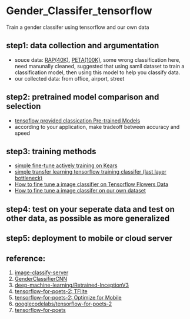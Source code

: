 # Gender_Classifer_tensorflow
Train a gender classifer using tensorflow and our own data

## step1: data collection and argumentation 
  * souce data: [RAP(40K)](https://arxiv.org/abs/1603.07054), [PETA(100K)](http://mmlab.ie.cuhk.edu.hk/projects/PETA.html), some wrong classification here, need manunally cleaned, suggested that using samll dataset to train a classification model, then using this model to help you classify data. 
  * our collected data: from office, airport, street 

## step2: pretrained model comparison and selection
  * [tensoflow provided classication Pre-trained Models](https://github.com/tensorflow/models/tree/master/research/slim#pre-trained-models)
  * according to your application, make tradeoff between accuracy and speed

## step3: training methods 
  * [simple fine-tune actively training on Kears]()
  * [simple transfer learning tensorflow training classifer (last layer bottleneck)](https://github.com/walton-wang929/Gender_Classifer_tensorflow/blob/master/Tensoflow%20For%20Poets.md)
  * [How to fine tune a image classifier on Tensorflow Flowers Data](https://github.com/walton-wang929/Gender_Classifer_tensorflow/blob/master/fine%20tune%20Flowers%20Dataset.md)
  * [How to fine tune a image classifer on our own dataset](https://github.com/walton-wang929/Gender_Classifer_tensorflow/blob/master/fine%20tune%20own%20dataset.md)


## step4: test on your seperate data and test on other data, as possible as more generalized

## step5: deployment to mobile or cloud server 





## reference:
1. [image-classify-server](https://github.com/ccd97/image-classify-server)
2. [GenderClassifierCNN](https://github.com/scoliann/GenderClassifierCNN/blob/master/genderClassification.py)
3. [deep-machine-learning/Retrained-InceptionV3](https://github.com/deep-machine-learning/Retrained-InceptionV3)
4. [tensorflow-for-poets-2: TFlite](https://codelabs.developers.google.com/codelabs/tensorflow-for-poets-2-tflite/#0)
5. [tensorflow-for-poets-2: Optimize for Mobile](https://codelabs.developers.google.com/codelabs/tensorflow-for-poets-2/#0)
6. [googlecodelabs/tensorflow-for-poets-2](https://github.com/googlecodelabs/tensorflow-for-poets-2)
7. [tensorflow-for-poets](https://codelabs.developers.google.com/codelabs/tensorflow-for-poets/#0)
